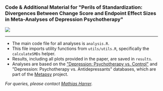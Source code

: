 ### Code & Additional Material for "Perils of Standardization: Divergences Between Change Score and Endpoint Effect Sizes in Meta-Analyses of Depression Psychotherapy"

![](https://img.shields.io/badge/Maintenance-Read--Only_Repository-blue)

------------------------------------------------------------------------

-   The main code file for all analyses is `analysis.R`.
-   This file imports utility functions from `utils/utils.R`, specifically the `calculateSMDs` helper.
-   Results, including all plots provided in the paper, are saved in `results`.
-   Analyses are based on the ["Depression: Psychotherapy vs. Control"](https://docs.metapsy.org/databases/depression-psyctr/) and "Depression: Psychotherapy vs. Antidepressants" databases, which are part of the [Metapsy](https://metapsy.org) project.

*For queries, please contact [Mathias Harrer](https://mharrer.dev/).*
